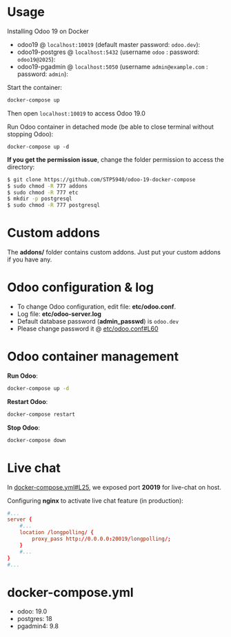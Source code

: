 # Usage

Installing Odoo 19 on Docker

* odoo19 @ `localhost:10019` (default master password: `odoo.dev`):
* odoo19-postgres @ `localhost:5432` (username `odoo` : password: `odoo19@2025`):
* odoo19-pgadmin @ `localhost:5050` (username `admin@example.com` : password: `admin`):

Start the container:
``` sh
docker-compose up
```

Then open `localhost:10019` to access Odoo 19.0


Run Odoo container in detached mode (be able to close terminal without stopping Odoo):

```
docker-compose up -d
```

**If you get the permission issue**, change the folder permission to access the directory:

``` sh
$ git clone https://github.com/STP5940/odoo-19-docker-compose
$ sudo chmod -R 777 addons
$ sudo chmod -R 777 etc
$ mkdir -p postgresql
$ sudo chmod -R 777 postgresql
```

# Custom addons

The **addons/** folder contains custom addons. Just put your custom addons if you have any.

# Odoo configuration & log

* To change Odoo configuration, edit file: **etc/odoo.conf**.
* Log file: **etc/odoo-server.log**
* Default database password (**admin_passwd**) is `odoo.dev`
* Please change password it @ [etc/odoo.conf#L60](/etc/odoo.conf#L60)

# Odoo container management

**Run Odoo**:

``` bash
docker-compose up -d
```

**Restart Odoo**:

``` bash
docker-compose restart
```

**Stop Odoo**:

``` bash
docker-compose down
```

# Live chat

In [docker-compose.yml#L25](docker-compose.yml#L21), we exposed port **20019** for live-chat on host.

Configuring **nginx** to activate live chat feature (in production):

``` conf
#...
server {
    #...
    location /longpolling/ {
        proxy_pass http://0.0.0.0:20019/longpolling/;
    }
    #...
}
#...
```

# docker-compose.yml

* odoo: 19.0
* postgres: 18
* pgadmin4: 9.8